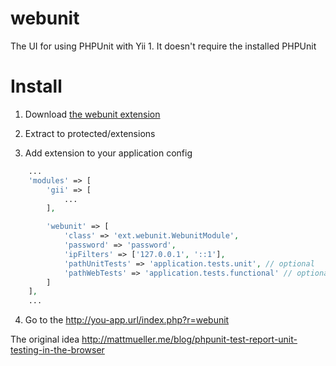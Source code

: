 webunit
=======

The UI for using PHPUnit with Yii 1. It doesn't require the installed PHPUnit 

Install
=======
1. Download [the webunit extension](https://github.com/megahertz/webunit/archive/v0.1.0.zip)

2. Extract to protected/extensions

3. Add extension to your application config

```php
    ...
	'modules' => [
		'gii' => [
			...
		],

		'webunit' => [
			'class' => 'ext.webunit.WebunitModule',
			'password' => 'password',
			'ipFilters' => ['127.0.0.1', '::1'],
			'pathUnitTests' => 'application.tests.unit', // optional
			'pathWebTests' => 'application.tests.functional' // optional
		]
	],
	...
```
4. Go to the http://you-app.url/index.php?r=webunit

The original idea http://mattmueller.me/blog/phpunit-test-report-unit-testing-in-the-browser
